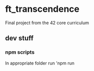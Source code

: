 # ft_transcendence
Final project from the 42 core curriculum

## dev stuff

### npm scripts

In appropriate folder run 'npm run <script>'

#### In back_end
* prisma:dev:deploy - migrates changes to database and prisma structure
* db:dev:rm - removes the database container and its associated volumes
* db:dev:up - starts only the database container
* db:dev:restart - rm, up and deploy
* nest:dev:rm - removes the nestJS container and its associated volumes
* nest:dev:up - starts only the nestJS container
* nest:dev:restart - rm and up
* backend:dev:rm - db:dev:rm and nest:dev:rm
* backend:dev:up - starts nestJS and database containers
* backend:dev:restart - rm and up

## Setup

Copy any template.env file as .env in the same location, and then populate it with appropriate values for the variables, then run docker-compose in the root directory.
Frontend will be available at localhost:3000, backend at localhost:3333.
For database gui client run 'npx prisma studio' in the backend folder, then access it at url seen on the console (you might need to install prisma with npm first).
